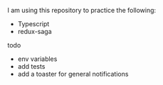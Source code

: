 I am using this repository to practice the following:
* Typescript
* redux-saga

todo

* env variables
* add tests
* add a toaster for general notifications